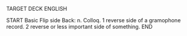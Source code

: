 TARGET DECK
ENGLISH

START
Basic
Flip side
Back: n. Colloq. 1 reverse side of a gramophone record. 2 reverse or less important side of something.
END
